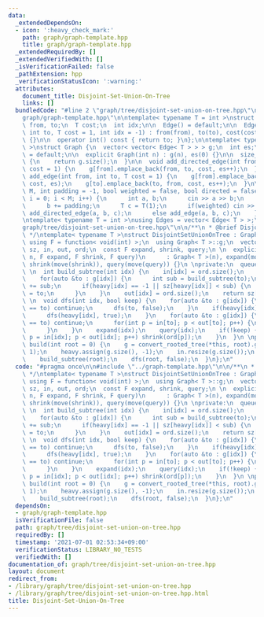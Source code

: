 ```yaml
---
data:
  _extendedDependsOn:
  - icon: ':heavy_check_mark:'
    path: graph/graph-template.hpp
    title: graph/graph-template.hpp
  _extendedRequiredBy: []
  _extendedVerifiedWith: []
  _isVerificationFailed: false
  _pathExtension: hpp
  _verificationStatusIcon: ':warning:'
  attributes:
    document_title: Disjoint-Set-Union-On-Tree
    links: []
  bundledCode: "#line 2 \"graph/tree/disjoint-set-union-on-tree.hpp\"\n\n#line 2 \"\
    graph/graph-template.hpp\"\n\ntemplate< typename T = int >\nstruct Edge {\n  int\
    \ from, to;\n  T cost;\n  int idx;\n\n  Edge() = default;\n\n  Edge(int from,\
    \ int to, T cost = 1, int idx = -1) : from(from), to(to), cost(cost), idx(idx)\
    \ {}\n\n  operator int() const { return to; }\n};\n\ntemplate< typename T = int\
    \ >\nstruct Graph {\n  vector< vector< Edge< T > > > g;\n  int es;\n\n  Graph()\
    \ = default;\n\n  explicit Graph(int n) : g(n), es(0) {}\n\n  size_t size() const\
    \ {\n    return g.size();\n  }\n\n  void add_directed_edge(int from, int to, T\
    \ cost = 1) {\n    g[from].emplace_back(from, to, cost, es++);\n  }\n\n  void\
    \ add_edge(int from, int to, T cost = 1) {\n    g[from].emplace_back(from, to,\
    \ cost, es);\n    g[to].emplace_back(to, from, cost, es++);\n  }\n\n  void read(int\
    \ M, int padding = -1, bool weighted = false, bool directed = false) {\n    for(int\
    \ i = 0; i < M; i++) {\n      int a, b;\n      cin >> a >> b;\n      a += padding;\n\
    \      b += padding;\n      T c = T(1);\n      if(weighted) cin >> c;\n      if(directed)\
    \ add_directed_edge(a, b, c);\n      else add_edge(a, b, c);\n    }\n  }\n};\n\
    \ntemplate< typename T = int >\nusing Edges = vector< Edge< T > >;\n#line 4 \"\
    graph/tree/disjoint-set-union-on-tree.hpp\"\n\n/**\n * @brief Disjoint-Set-Union-On-Tree\n\
    \ */\ntemplate< typename T >\nstruct DisjointSetUnionOnTree : Graph< T > {\n \
    \ using F = function< void(int) >;\n  using Graph< T >::g;\n  vector< int > heavy,\
    \ sz, in, out, ord;\n  const F expand, shrink, query;\n \n  explicit DisjointSetUnionOnTree(int\
    \ n, F expand, F shrink, F query)\n      : Graph< T >(n), expand(move(expand)),\
    \ shrink(move(shrink)), query(move(query)) {}\n \nprivate:\n  queue< int > que;\n\
    \ \n  int build_subtree(int idx) {\n    in[idx] = ord.size();\n    ord.emplace_back(idx);\n\
    \    for(auto &to : g[idx]) {\n      int sub = build_subtree(to);\n      sz[idx]\
    \ += sub;\n      if(heavy[idx] == -1 || sz[heavy[idx]] < sub) {\n        heavy[idx]\
    \ = to;\n      }\n    }\n    out[idx] = ord.size();\n    return sz[idx];\n  }\n\
    \ \n  void dfs(int idx, bool keep) {\n    for(auto &to : g[idx]) {\n      if(heavy[idx]\
    \ == to) continue;\n      dfs(to, false);\n    }\n    if(heavy[idx] != -1) {\n\
    \      dfs(heavy[idx], true);\n    }\n    for(auto &to : g[idx]) {\n      if(heavy[idx]\
    \ == to) continue;\n      for(int p = in[to]; p < out[to]; p++) {\n        expand(ord[p]);\n\
    \      }\n    }\n    expand(idx);\n    query(idx);\n    if(!keep) {\n      for(int\
    \ p = in[idx]; p < out[idx]; p++) shrink(ord[p]);\n    }\n  }\n \npublic:\n  void\
    \ build(int root = 0) {\n    g = convert_rooted_tree(*this, root).g;\n    sz.assign(g.size(),\
    \ 1);\n    heavy.assign(g.size(), -1);\n    in.resize(g.size());\n    out.resize(g.size());\n\
    \    build_subtree(root);\n    dfs(root, false);\n  }\n};\n"
  code: "#pragma once\n\n#include \"../graph-template.hpp\"\n\n/**\n * @brief Disjoint-Set-Union-On-Tree\n\
    \ */\ntemplate< typename T >\nstruct DisjointSetUnionOnTree : Graph< T > {\n \
    \ using F = function< void(int) >;\n  using Graph< T >::g;\n  vector< int > heavy,\
    \ sz, in, out, ord;\n  const F expand, shrink, query;\n \n  explicit DisjointSetUnionOnTree(int\
    \ n, F expand, F shrink, F query)\n      : Graph< T >(n), expand(move(expand)),\
    \ shrink(move(shrink)), query(move(query)) {}\n \nprivate:\n  queue< int > que;\n\
    \ \n  int build_subtree(int idx) {\n    in[idx] = ord.size();\n    ord.emplace_back(idx);\n\
    \    for(auto &to : g[idx]) {\n      int sub = build_subtree(to);\n      sz[idx]\
    \ += sub;\n      if(heavy[idx] == -1 || sz[heavy[idx]] < sub) {\n        heavy[idx]\
    \ = to;\n      }\n    }\n    out[idx] = ord.size();\n    return sz[idx];\n  }\n\
    \ \n  void dfs(int idx, bool keep) {\n    for(auto &to : g[idx]) {\n      if(heavy[idx]\
    \ == to) continue;\n      dfs(to, false);\n    }\n    if(heavy[idx] != -1) {\n\
    \      dfs(heavy[idx], true);\n    }\n    for(auto &to : g[idx]) {\n      if(heavy[idx]\
    \ == to) continue;\n      for(int p = in[to]; p < out[to]; p++) {\n        expand(ord[p]);\n\
    \      }\n    }\n    expand(idx);\n    query(idx);\n    if(!keep) {\n      for(int\
    \ p = in[idx]; p < out[idx]; p++) shrink(ord[p]);\n    }\n  }\n \npublic:\n  void\
    \ build(int root = 0) {\n    g = convert_rooted_tree(*this, root).g;\n    sz.assign(g.size(),\
    \ 1);\n    heavy.assign(g.size(), -1);\n    in.resize(g.size());\n    out.resize(g.size());\n\
    \    build_subtree(root);\n    dfs(root, false);\n  }\n};\n"
  dependsOn:
  - graph/graph-template.hpp
  isVerificationFile: false
  path: graph/tree/disjoint-set-union-on-tree.hpp
  requiredBy: []
  timestamp: '2021-07-01 02:53:34+09:00'
  verificationStatus: LIBRARY_NO_TESTS
  verifiedWith: []
documentation_of: graph/tree/disjoint-set-union-on-tree.hpp
layout: document
redirect_from:
- /library/graph/tree/disjoint-set-union-on-tree.hpp
- /library/graph/tree/disjoint-set-union-on-tree.hpp.html
title: Disjoint-Set-Union-On-Tree
---
```


